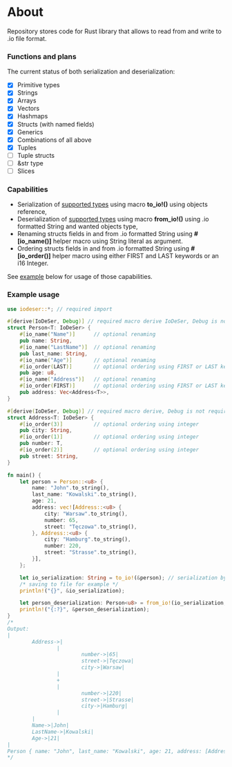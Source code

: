 # About
Repository stores code for Rust library that allows to read from and write to .io file format.

### Functions and plans
The current status of both serialization and deserialization:
- [X] Primitive types
- [X] Strings
- [X] Arrays
- [X] Vectors
- [X] Hashmaps
- [X] Structs (with named fields)
- [X] Generics
- [X] Combinations of all above
- [X] Tuples
- [ ] Tuple structs
- [ ] &str type
- [ ] Slices

### Capabilities
 - Serialization of [supported types](#functions-and-plans) using macro **to_io!()** using objects reference,
 - Deserialization of [supported types](#functions-and-plans) using macro **from_io!()** using .io formatted String and wanted objects type,
 - Renaming structs fields in and from .io formatted String using **#[io_name()]** helper macro using String literal as argument.
 - Ordering structs fields in and from .io formatted String using **#[io_order()]** helper macro using either FIRST and LAST keywords or an i16 Integer.

See [example](#example-usage) below for usage of those capabilities.

### Example usage
```rust
use iodeser::*; // required import

#[derive(IoDeSer, Debug)] // required macro derive IoDeSer, Debug is not required
struct Person<T: IoDeSer> {
    #[io_name("Name")]      // optional renaming
    pub name: String,
    #[io_name("LastName")]  // optional renaming
    pub last_name: String,
    #[io_name("Age")]       // optional renaming
    #[io_order(LAST)]       // optional ordering using FIRST or LAST keyword
    pub age: u8,
    #[io_name("Address")]   // optional renaming
    #[io_order(FIRST)]      // optional ordering using FIRST or LAST keyword
    pub address: Vec<Address<T>>,
}

#[derive(IoDeSer, Debug)] // required macro derive, Debug is not required
struct Address<T: IoDeSer> {
    #[io_order(3)]          // optional ordering using integer
    pub city: String,
    #[io_order(1)]          // optional ordering using integer
    pub number: T,
    #[io_order(2)]          // optional ordering using integer
    pub street: String,
}

fn main() {
    let person = Person::<u8> {
        name: "John".to_string(),
        last_name: "Kowalski".to_string(),
        age: 21,
        address: vec![Address::<u8> {
            city: "Warsaw".to_string(),
            number: 65,
            street: "Tęczowa".to_string(),
        }, Address::<u8> {
            city: "Hamburg".to_string(),
            number: 220,
            street: "Strasse".to_string(),
        }],
    };

    let io_serialization: String = to_io!(&person); // serialization by reference
    /* saving to file for example */
    println!("{}", &io_serialization);

    let person_deserialization: Person<u8> = from_io!(io_serialization, Person<u8>).unwrap(); // deserialization
    println!("{:?}", &person_deserialization);
}
/*
Output:
|
        Address->|
                |
                        number->|65|     
                        street->|Tęczowa|
                        city->|Warsaw|   
                |
                +
                |
                        number->|220|    
                        street->|Strasse|
                        city->|Hamburg|
                |
        |
        Name->|John|
        LastName->|Kowalski|
        Age->|21|
|
Person { name: "John", last_name: "Kowalski", age: 21, address: [Address { city: "Warsaw", number: 65, street: "Tęczowa" }, Address { city: "Hamburg", number: 220, street: "Strasse" }] }
*/
```
